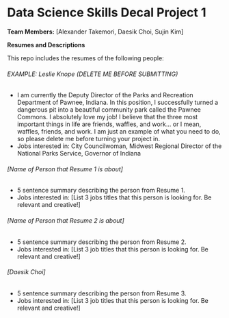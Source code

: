 # Data Science Skills Decal Project 1

**Team Members:** [Alexander Takemori, Daesik Choi, Sujin Kim]  

**Resumes and Descriptions**  

This repo includes the resumes of the following people:

###### EXAMPLE: Leslie Knope (DELETE ME BEFORE SUBMITTING)
* I am currently the Deputy Director of the Parks and Recreation Department of Pawnee, Indiana. In this position, I successfully turned a dangerous pit into a beautiful community park called the Pawnee Commons. I absolutely love my job! I believe that the three most important things in life are friends, waffles, and work... or I mean, waffles, friends, and work. I am just an example of what you need to do, so please delete me before turning your project in.
* Jobs interested in: City Councilwoman, Midwest Regional Director of the National Parks Service, Governor of Indiana

###### [Name of Person that Resume 1 is about]
* 5 sentence summary describing the person from Resume 1.
* Jobs interested in: [List 3 jobs titles that this person is looking for. Be relevant and creative!]

###### [Name of Person that Resume 2 is about]
* 5 sentence summary describing the person from Resume 2.
* Jobs interested in: [List 3 job titles that this person is looking for. Be relevant and creative!]

###### [Daesik Choi]
* 5 sentence summary describing the person from Resume 3.
* Jobs interested in: [List 3 job titles that this person is looking for. Be relevant and creative!]


